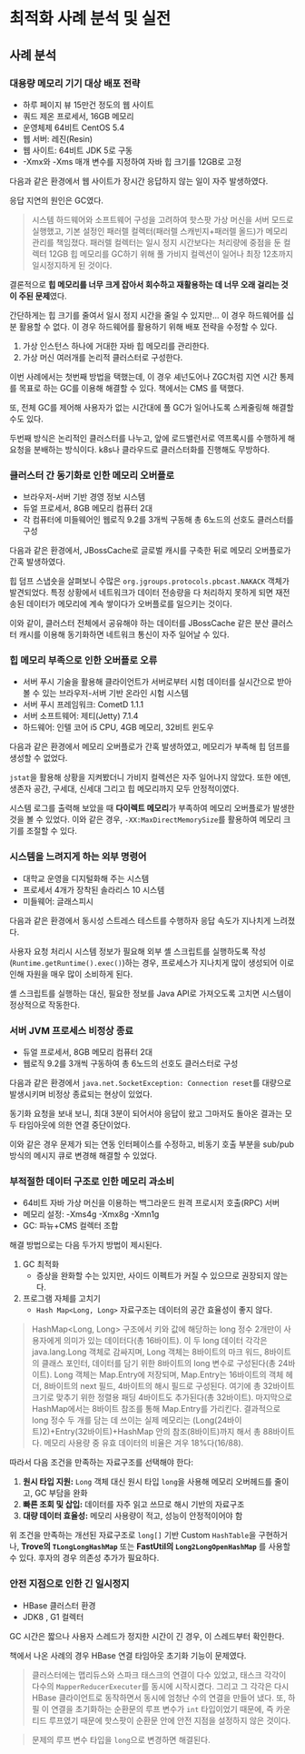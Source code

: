 # 최적화 사례 분석 및 실전

## 사례 분석

### 대용량 메모리 기기 대상 배포 전략

- 하루 페이지 뷰 15만건 정도의 웹 사이트
- 쿼드 제온 프로세서, 16GB 메모리
- 운영체제 64비트 CentOS 5.4
- 웹 서버: 레진(Resin)
- 웹 사이트: 64비트 JDK 5로 구동
- -Xmx와 -Xms 매개 변수를 지정하여 자바 힙 크기를 12GB로 고정

다음과 같은 환경에서 웹 사이트가 장시간 응답하지 않는 일이 자주 발생하였다.

응답 지연의 원인은 GC였다.

> 시스템 하드웨어와 소프트웨어 구성을 고려하여 핫스팟 가상 머신을 서버 모드로 실행했고, 기본 설정인 패러렐 컬렉터(패러렐 스캐빈지+패러렐 올드)가 메모리 관리를 책임졌다. 
> 패러렐 컬렉터는 일시 정지 시간보다는 처리량에 중점을 둔 컬렉터
> 12GB 힙 메모리를 GC하기 위해 풀 가비지 컬렉션이 일어나 최장 12초까지 일시정지하게 된 것이다.

결론적으로 **힙 메모리를 너무 크게 잡아서 회수하고 재활용하는 데 너무 오래 걸리는 것이 주된 문제**였다.

간단하게는 힙 크기를 줄여서 일시 정지 시간을 줄일 수 있지만... 이 경우 하드웨어를 십분 활용할 수 없다.
이 경우 하드웨어를 활용하기 위해 배포 전략을 수정할 수 있다.

1. 가상 인스턴스 하나에 거대한 자바 힙 메모리를 관리한다.
2. 가상 머신 여러개를 논리적 클러스터로 구성한다.

이번 사례에서는 첫번째 방법을 택했는데, 이 경우 셰넌도어나 ZGC처럼 지연 시간 통제를 목표로 하는 GC를 이용해 해결할 수 있다. 책에서는 CMS 를 택했다.

또, 전체 GC를 제어해 사용자가 없는 시간대에 풀 GC가 일어나도록 스케줄링해 해결할 수도 있다.

두번째 방식은 논리적인 클러스터를 나누고, 앞에 로드밸런서로 역프록시를 수행하게 해 요청을 분배하는 방식이다. k8s나 클라우드로 클러스터화를 진행해도 무방하다.

### 클러스터 간 동기화로 인한 메모리 오버플로

- 브라우저-서버 기반 경영 정보 시스템
- 듀얼 프로세서, 8GB 메모리 컴퓨터 2대
- 각 컴퓨터에 미들웨어인 웹로직 9.2를 3개씩 구동해 총 6노드의 선호도 클러스터를 구성

다음과 같은 환경에서, JBossCache로 글로벌 캐시를 구축한 뒤로 메모리 오버플로가 간혹 발생하였다.

힙 덤프 스냅숏을 살펴보니 수많은 `org.jgroups.protocols.pbcast.NAKACK` 객체가 발견되었다.
특정 상황에서 네트워크가 데이터 전송량을 다 처리하지 못하게 되면 재전송된 데이터가 메모리에 계속 쌓이다가 오버플로를 일으키는 것이다.

이와 같이, 클러스터 전체에서 공유해야 하는 데이터를 JBossCache 같은 분산 클러스터 캐시를 이용해 동기화하면 네트워크 통신이 자주 일어날 수 있다.

### 힙 메모리 부족으로 인한 오버플로 오류

- 서버 푸시 기술을 활용해 클라이언트가 서버로부터 시험 데이터를 실시간으로 받아 볼 수 있는 브라우저-서버 기반 온라인 시험 시스템
- 서버 푸시 프레임워크: CometD 1.1.1
- 서버 소프트웨어: 제티(Jetty) 7.1.4
- 하드웨어: 인텔 코어 i5 CPU, 4GB 메모리, 32비트 윈도우

다음과 같은 환경에서 메모리 오버플로가 간혹 발생하였고, 메모리가 부족해 힙 덤프를 생성할 수 없었다.

`jstat`을 활용해 상황을 지켜봤더니 가비지 컬렉션은 자주 일어나지 않았다. 또한 에덴, 생존자 공간, 구세대, 신세대 그리고 힙 메모리까지 모두 안정적이였다. 

시스템 로그를 출력해 보았을 때 **다이렉트 메모리**가 부족하여 메모리 오버플로가 발생한 것을 볼 수 있었다. 이와 같은 경우, `-XX:MaxDirectMemorySize`를 활용하여 메모리 크기를 조절할 수 있다.

### 시스템을 느려지게 하는 외부 명령어

- 대학교 운영을 디지털화해 주는 시스템
- 프로세서 4개가 장착된 솔라리스 10 시스템
- 미들웨어: 글래스피시

다음과 같은 환경에서 동시성 스트레스 테스트를 수행하자 응답 속도가 지나치게 느려졌다.

사용자 요청 처리시 시스템 정보가 필요해 외부 셸 스크립트를 실행하도록 작성(`Runtime.getRuntime().exec()`)하는 경우, 프로세스가 지나치게 많이 생성되어 이로 인해 자원을 매우 많이 소비하게 된다.

셸 스크립트를 실행하는 대신, 필요한 정보를 Java API로 가져오도록 고치면 시스템이 정상적으로 작동한다.

### 서버 JVM 프로세스 비정상 종료

- 듀얼 프로세서, 8GB 메모리 컴퓨터 2대 
- 웹로직 9.2를 3개씩 구동하여 총 6노드의 선호도 클러스터로 구성

다음과 같은 환경에서 `java.net.SocketException: Connection reset`를 대량으로 발생시키며 비정상 종료되는 현상이 있었다.

동기화 요청을 보내 보니, 최대 3분이 되어서야 응답이 왔고 그마저도 돌아온 결과는 모두 타임아웃에 의한 연결 중단이었다. 

이와 같은 경우 문제가 되는 연동 인터페이스를 수정하고, 비동기 호출 부분을 sub/pub방식의 메시지 큐로 변경해 해결할 수 있었다.

### 부적절한 데이터 구조로 인한 메모리 과소비

- 64비트 자바 가상 머신을 이용하는 백그라운드 원격 프로시저 호출(RPC) 서버
- 메모리 설정: -Xms4g -Xmx8g -Xmn1g
- GC: 파뉴+CMS 컬렉터 조합


해결 방법으로는 다음 두가지 방법이 제시된다.

1. GC 최적화
	- 증상을 완화할 수는 있지만, 사이드 이펙트가 커질 수 있으므로 권장되지 않는다.
2. 프로그램 자체를 고치기
	- `Hash Map<Long, Long>` 자료구조는 데이터의 공간 효율성이 좋지 않다.

> HashMap<Long, Long> 구조에서 키와 값에 해당하는 long 정수 2개만이 사용자에게 의미가 있는 데이터다(총 16바이트). 이 두 long 데이터 각각은 java.lang.Long 객체로 감싸지며, Long 객체는 8바이트의 마크 워드, 8바이트의 클래스 포인터, 데이터를 담기 위한 8바이트의 long 변수로 구성된다(총 24바이트). Long 객체는 Map.Entry에 저장되며, Map.Entry는 16바이트의 객체 헤더, 8바이트의 next 필드, 4바이트의 해시 필드로 구성된다. 여기에 총 32바이트 크기로 맞추기 위한 정렬용 패딩 4바이트도 추가된다(총 32바이트). 마지막으로 HashMap에서는 8바이트 참조를 통해 Map.Entry를 가리킨다. 결과적으로 long 정수 두 개를 담는 데 쓰이는 실제 메모리는 (Long(24바이트)2)+Entry(32바이트)+HashMap 안의 참조(8바이트)까지 해서 총 88바이트다. 메모리 사용량 중 유효 데이터의 비율은 겨우 18%다(16/88).


따라서 다음 조건을 만족하는 자료구조를 선택해야 한다: 

1. **원시 타입 지원:** `Long` 객체 대신 원시 타입 `long`을 사용해 메모리 오버헤드를 줄이고, GC 부담을 완화
2. **빠른 조회 및 삽입:** 데이터를 자주 읽고 쓰므로 해시 기반의 자료구조
3. **대량 데이터 효율성:** 메모리 사용량이 적고, 성능이 안정적이어야 함

위 조건을 만족하는 개선된 자료구조로 `long[]` 기반 Custom `HashTable`을 구현하거나, **Trove의 `TLongLongHashMap`** 또는 **FastUtil의 `Long2LongOpenHashMap`** 를 사용할 수 있다. 후자의 경우 의존성 추가가 필요하다.


### 안전 지점으로 인한 긴 일시정지

- HBase 클러스터 환경
- JDK8 , G1 컬렉터

GC 시간은 짧으나 사용자 스레드가 정지한 시간이 긴 경우, 이 스레드부터 확인한다.

책에서 나온 사례의 경우 HBase 연결 타임아웃 초기화 기능이 문제였다. 

> 클러스터에는 맵리듀스와 스파크 태스크의 연결이 다수 있었고, 태스크 각각이 다수의  `MapperReducerExecuter`를 동시에 시작시켰다. 그리고 그 각각은 다시 HBase 클라이언트로 동작하면서 동시에 엄청난 수의 연결을 만들어 냈다. 또, 하필 이 연결을 초기화하는 순환문의 루프 변수가 `int` 타입이었기 때문에, 즉 카운티드 루프였기 때문에 핫스팟이 순환문 안에 안전 지점을 설정하지 않은 것이다.


> 문제의 루프 변수 타입을 `long`으로 변경하면 해결된다.
